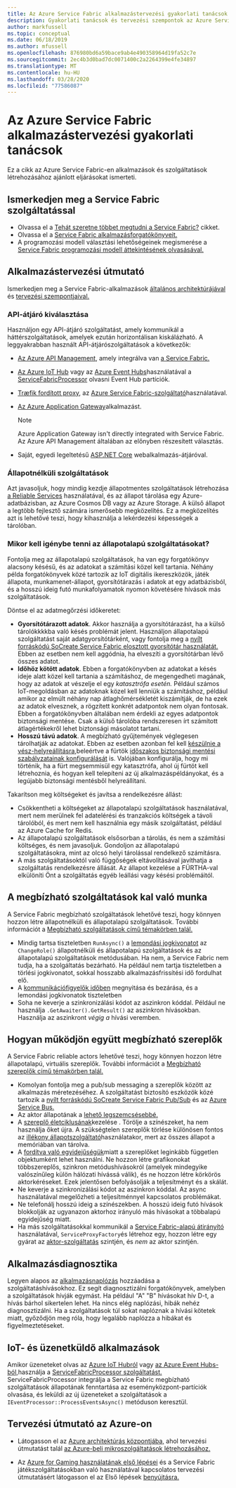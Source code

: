 ```yaml
---
title: Az Azure Service Fabric alkalmazástervezési gyakorlati tanácsok
description: Gyakorlati tanácsok és tervezési szempontok az Azure Service Fabric használatával történő alkalmazások és szolgáltatások fejlesztéséhez.
author: markfussell
ms.topic: conceptual
ms.date: 06/18/2019
ms.author: mfussell
ms.openlocfilehash: 876980bd6a59bace9ab4e490358964d19fa52c7e
ms.sourcegitcommit: 2ec4b3d0bad7dc0071400c2a2264399e4fe34897
ms.translationtype: MT
ms.contentlocale: hu-HU
ms.lasthandoff: 03/28/2020
ms.locfileid: "77586087"
---
```

# <a name="azure-service-fabric-application-design-best-practices"></a>Az Azure Service Fabric alkalmazástervezési gyakorlati tanácsok

Ez a cikk az Azure Service Fabric-en alkalmazások és szolgáltatások létrehozásához ajánlott eljárásokat ismerteti.
 
## <a name="get-familiar-with-service-fabric"></a>Ismerkedjen meg a Service Fabric szolgáltatással
* Olvassa el a [Tehát szeretne többet megtudni a Service Fabric?](service-fabric-content-roadmap.md) cikket.
* Olvassa el a [Service Fabric alkalmazásforgatókönyveit.](service-fabric-application-scenarios.md)
* A programozási modell választási lehetőségeinek megismerése a [Service Fabric programozási modell áttekintésének olvasásával.](service-fabric-choose-framework.md)



## <a name="application-design-guidance"></a>Alkalmazástervezési útmutató
Ismerkedjen meg a Service Fabric-alkalmazások [általános architektúrájával](https://docs.microsoft.com/azure/architecture/reference-architectures/microservices/service-fabric) és [tervezési szempontjaival.](https://docs.microsoft.com/azure/architecture/reference-architectures/microservices/service-fabric#design-considerations)

### <a name="choose-an-api-gateway"></a>API-átjáró kiválasztása
Használjon egy API-átjáró szolgáltatást, amely kommunikál a háttérszolgáltatások, amelyek ezután horizontálisan kiskálázható. A leggyakrabban használt API-átjárószolgáltatások a következők:

- [Az Azure API Management](https://docs.microsoft.com/azure/service-fabric/service-fabric-api-management-overview), amely integrálva van [a Service Fabric.](https://docs.microsoft.com/azure/service-fabric/service-fabric-tutorial-deploy-api-management)
- [Az Azure IoT Hub](https://docs.microsoft.com/azure/iot-hub/) vagy az [Azure Event Hubs](https://docs.microsoft.com/azure/event-hubs/)használatával a [ServiceFabricProcessor](https://github.com/Azure/azure-sdk-for-net/tree/master/sdk/eventhub/Microsoft.Azure.EventHubs.ServiceFabricProcessor) olvasni Event Hub partíciók.
- [Træfik fordított proxy](https://blogs.msdn.microsoft.com/azureservicefabric/2018/04/05/intelligent-routing-on-service-fabric-with-traefik/), az [Azure Service Fabric-szolgáltató](https://docs.traefik.io/v1.6/configuration/backends/servicefabric/)használatával.
- [Az Azure Application Gateway](https://docs.microsoft.com/azure/application-gateway/)alkalmazást.

   > [!NOTE] 
   > Azure Application Gateway isn't directly integrated with Service Fabric. Az Azure API Management általában az előnyben részesített választás.
- Saját, egyedi legeltetésű [ASP.NET Core](https://docs.microsoft.com/azure/service-fabric/service-fabric-reliable-services-communication-aspnetcore) webalkalmazás-átjáróval.

### <a name="stateless-services"></a>Állapotnélküli szolgáltatások
Azt javasoljuk, hogy mindig kezdje állapotmentes szolgáltatások létrehozása [a Reliable Services](https://docs.microsoft.com/azure/service-fabric/service-fabric-reliable-services-introduction) használatával, és az állapot tárolása egy Azure-adatbázisban, az Azure Cosmos DB vagy az Azure Storage. A külső állapot a legtöbb fejlesztő számára ismerősebb megközelítés. Ez a megközelítés azt is lehetővé teszi, hogy kihasználja a lekérdezési képességek a tárolóban.  

### <a name="when-to-use-stateful-services"></a>Mikor kell igénybe tenni az állapotalapú szolgáltatásokat?
Fontolja meg az állapotalapú szolgáltatások, ha van egy forgatókönyv alacsony késésű, és az adatokat a számítási közel kell tartania. Néhány példa forgatókönyvek közé tartozik az IoT digitális ikereszközök, játék állapota, munkamenet-állapot, gyorsítótárazás i adatok at egy adatbázisból, és a hosszú ideig futó munkafolyamatok nyomon követésére hívások más szolgáltatások.

Döntse el az adatmegőrzési időkeretet:

- **Gyorsítótárazott adatok**. Akkor használja a gyorsítótárazást, ha a külső tárolókkkkba való késés problémát jelent. Használjon állapotalapú szolgáltatást saját adatgyorsítótárként, vagy fontolja meg a [nyílt forráskódú SoCreate Service Fabric elosztott gyorsítótár használatát.](https://github.com/SoCreate/service-fabric-distributed-cache) Ebben az esetben nem kell aggódnia, ha elveszíti a gyorsítótárban lévő összes adatot.
- **Időhöz kötött adatok**. Ebben a forgatókönyvben az adatokat a késés ideje alatt közel kell tartania a számításhoz, de megengedheti magának, hogy az adatok at vészelje el egy *katasztrófa esetén.* Például számos IoT-megoldásban az adatoknak közel kell lenniük a számításhoz, például amikor az elmúlt néhány nap átlaghőmérsékletét kiszámítják, de ha ezek az adatok elvesznek, a rögzített konkrét adatpontok nem olyan fontosak. Ebben a forgatókönyvben általában nem érdekli az egyes adatpontok biztonsági mentése. Csak a külső tárolóba rendszeresen írt számított átlagértékekről lehet biztonsági másolatot tartani.  
- **Hosszú távú adatok**. A megbízható gyűjtemények véglegesen tárolhatják az adatokat. Ebben az esetben azonban fel kell [készülnie a vész-helyreállításra,](https://docs.microsoft.com/azure/service-fabric/service-fabric-disaster-recovery)beleértve a fürtök [időszakos biztonsági mentési szabályzatainak konfigurálását](https://docs.microsoft.com/azure/service-fabric/service-fabric-backuprestoreservice-configure-periodic-backup) is. Valójában konfigurálja, hogy mi történik, ha a fürt megsemmisül egy katasztrófa, ahol új fürtöt kell létrehoznia, és hogyan kell telepíteni az új alkalmazáspéldányokat, és a legújabb biztonsági mentésből helyreállítani.

Takarítson meg költségeket és javítsa a rendelkezésre állást:
- Csökkentheti a költségeket az állapotalapú szolgáltatások használatával, mert nem merülnek fel adatelérési és tranzakciós költségek a távoli tárolóból, és mert nem kell használnia egy másik szolgáltatást, például az Azure Cache for Redis.
- Az állapotalapú szolgáltatások elsősorban a tárolás, és nem a számítási költséges, és nem javasoljuk. Gondoljon az állapotalapú szolgáltatásokra, mint az olcsó helyi tárolással rendelkező számításra.
- A más szolgáltatásoktól való függőségek eltávolításával javíthatja a szolgáltatás rendelkezésre állását. Az állapot kezelése a FÜRTHA-val elkülöníti Önt a szolgáltatás egyéb leállási vagy késési problémáitól.

## <a name="how-to-work-with-reliable-services"></a>A megbízható szolgáltatások kal való munka
A Service Fabric megbízható szolgáltatások lehetővé teszi, hogy könnyen hozzon létre állapotnélküli és állapotalapú szolgáltatások. További információt a [Megbízható szolgáltatások című témakörben talál.](https://docs.microsoft.com/azure/service-fabric/service-fabric-reliable-services-introduction)
- Mindig tartsa tiszteletben `RunAsync()` a [lemondási jogkivonatot](https://docs.microsoft.com/azure/service-fabric/service-fabric-reliable-services-lifecycle#stateful-service-primary-swaps) az `ChangeRole()` állapotnélküli és állapotalapú szolgáltatások és az állapotalapú szolgáltatások metódusában. Ha nem, a Service Fabric nem tudja, ha a szolgáltatás bezárható. Ha például nem tartja tiszteletben a törlési jogkivonatot, sokkal hosszabb alkalmazásfrissítési idő fordulhat elő.
-   A [kommunikációfigyelők időben](https://docs.microsoft.com/azure/service-fabric/service-fabric-reliable-services-communication) megnyitása és bezárása, és a lemondási jogkivonatok tiszteletben
-   Soha ne keverje a szinkronizálási kódot az aszinkron kóddal. Például ne használja `.GetAwaiter().GetResult()` az aszinkron hívásokban. Használja az aszinkront *végig a* hívási veremben.

## <a name="how-to-work-with-reliable-actors"></a>Hogyan működjön együtt megbízható szereplők
A Service Fabric reliable actors lehetővé teszi, hogy könnyen hozzon létre állapotalapú, virtuális szereplők. További információt a [Megbízható szereplők című témakörben talál.](https://docs.microsoft.com/azure/service-fabric/service-fabric-reliable-actors-introduction)

- Komolyan fontolja meg a pub/sub messaging a szereplők között az alkalmazás méretezéséhez. A szolgáltatást biztosító eszközök közé tartozik a [nyílt forráskódú SoCreate Service Fabric Pub/Sub](https://service-fabric-pub-sub.socreate.it/) és az [Azure Service Bus.](https://docs.microsoft.com/azure/service-bus/)
- Az aktor állapotának a [lehető legszemcsésebbé.](https://docs.microsoft.com/azure/service-fabric/service-fabric-reliable-actors-state-management#best-practices)
- A [szereplő életciklusának](https://docs.microsoft.com/azure/service-fabric/service-fabric-reliable-actors-state-management#best-practices)kezelése . Törölje a színészeket, ha nem használja őket újra. A szükségtelen szereplők törlése különösen fontos az [illékony állapotszolgáltató](https://docs.microsoft.com/azure/service-fabric/service-fabric-reliable-actors-state-management#state-persistence-and-replication)használatakor, mert az összes állapot a memóriában van tárolva.
- A [fordítva való egyidejűségük](https://docs.microsoft.com/azure/service-fabric/service-fabric-reliable-actors-introduction#concurrency)miatt a szereplőket leginkább független objektumként lehet használni. Ne hozzon létre grafikonokat többszereplős, szinkron metódushívásokról (amelyek mindegyike valószínűleg külön hálózati hívássá válik), és ne hozzon létre körkörös aktorkéréseket. Ezek jelentősen befolyásolják a teljesítményt és a skálát.
- Ne keverje a szinkronizálási kódot az aszinkron kóddal. Az async használatával megelőzheti a teljesítménnyel kapcsolatos problémákat.
- Ne telefonálj hosszú ideig a színészekben. A hosszú ideig futó hívások blokkolják az ugyanazon aktorhoz irányuló más hívásokat a többalapú egyidejűség miatt.
- Ha más szolgáltatásokkal kommunikál a [Service Fabric-alapú átirányító](https://docs.microsoft.com/azure/service-fabric/service-fabric-reliable-services-communication-remoting) használatával, `ServiceProxyFactory`és létrehoz egy, hozzon létre egy gyárat az [aktor-szolgáltatás](https://docs.microsoft.com/azure/service-fabric/service-fabric-reliable-actors-using) szintjén, és *nem* az aktor szintjén.


## <a name="application-diagnostics"></a>Alkalmazásdiagnosztika
Legyen alapos az [alkalmazásnaplózás](https://docs.microsoft.com/azure/service-fabric/service-fabric-diagnostics-event-generation-app) hozzáadása a szolgáltatáshívásokhoz. Ez segít diagnosztizálni forgatókönyvek, amelyben a szolgáltatások hívják egymást. Ha például "A" "B" hívásokat hív D-t, a hívás bárhol sikertelen lehet. Ha nincs elég naplózási, hibák nehéz diagnosztizálni. Ha a szolgáltatások túl sokat naplóznak a hívási kötetek miatt, győződjön meg róla, hogy legalább naplózza a hibákat és figyelmeztetéseket.

## <a name="iot-and-messaging-applications"></a>IoT- és üzenetküldő alkalmazások
Amikor üzeneteket olvas az [Azure IoT Hubról](https://docs.microsoft.com/azure/iot-hub/) vagy [az Azure Event Hubs-ból,](https://docs.microsoft.com/azure/event-hubs/)használja a [ServiceFabricProcessor szolgáltatást.](https://github.com/Azure/azure-event-hubs/tree/master/samples/DotNet/ServiceFabricProcessor) ServiceFabricProcessor integrálja a Service Fabric megbízható szolgáltatások állapotának fenntartása az eseményközpont-partíciók olvasása, és leküldi az új üzeneteket a szolgáltatások a `IEventProcessor::ProcessEventsAsync()` metóduson keresztül.


## <a name="design-guidance-on-azure"></a>Tervezési útmutató az Azure-on
* Látogasson el az [Azure architektúrás központjába,](https://docs.microsoft.com/azure/architecture/microservices/) ahol tervezési útmutatást talál [az Azure-beli mikroszolgáltatások létrehozásához.](https://docs.microsoft.com/azure/architecture/microservices/)

* Az [Azure for Gaming használatának első lépései](https://docs.microsoft.com/gaming/azure/) és a Service Fabric játékszolgáltatásokban való használatával kapcsolatos tervezési útmutatásért látogasson el az Első lépések [benyújtásra.](https://docs.microsoft.com/gaming/azure/reference-architectures/multiplayer-synchronous-sf)
